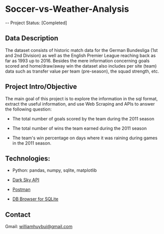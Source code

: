 # Soccer-vs-Weather-Analysis

-- Project Status: [Completed]

## Data Description

The dataset consists of historic match data for the German Bundesliga (1st and 2nd Division) as well as the English Premier League reaching back as far as 1993 up to 2016. Besides the mere information concerning goals scored and home/draw/away win the dataset also includes per site (team) data such as transfer value per team (pre-season), the squad strength, etc. 

## Project Intro/Objective
The main goal of this project is to explore the information in the sql format, extract the useful information, and use Web Scraping and APIs to answer the following question:
* The total number of goals scored by the team during the 2011 season

* The total number of wins the team earned during the 2011 season

* The team's win percentage on days where it was raining during games in the 2011 season.

## Technologies:
* Python: pandas, numpy, sqlite, matplotlib

* [Dark Sky API](https://darksky.net/dev)

* [Postman](getpostman.com)

* [DB Browser for SQLite](https://sqlitebrowser.org/)


## Contact
Gmail: williamhuybui@gmail.com
